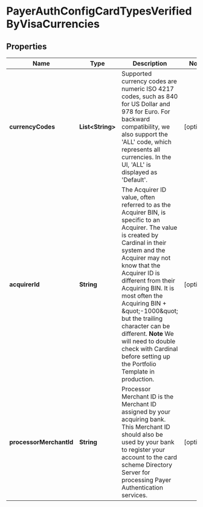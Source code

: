 
# PayerAuthConfigCardTypesVerifiedByVisaCurrencies

## Properties
Name | Type | Description | Notes
------------ | ------------- | ------------- | -------------
**currencyCodes** | **List&lt;String&gt;** | Supported currency codes are numeric ISO 4217 codes, such as 840 for US Dollar and 978 for Euro.  For backward compatibility, we also support the &#39;ALL&#39; code, which represents all currencies.  In the UI, &#39;ALL&#39; is displayed as &#39;Default&#39;.  |  [optional]
**acquirerId** | **String** | The Acquirer ID value, often referred to as the Acquirer BIN, is specific to an Acquirer. The value is created by Cardinal in their system and the Acquirer may not know that the Acquirer ID is different from their Acquiring BIN. It is most often the Acquiring BIN + \&quot;-1000\&quot; but the trailing character can be different. **Note** We will need to double check with Cardinal before setting up the Portfolio Template in production.  |  [optional]
**processorMerchantId** | **String** | Processor Merchant ID is the Merchant ID assigned by your acquiring bank. This Merchant ID should also be used by your bank to register your account to the card scheme Directory Server for processing Payer Authentication services.  |  [optional]



